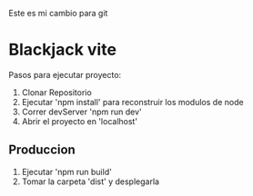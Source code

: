Este es mi cambio para git

# Blackjack vite

Pasos para ejecutar proyecto:

1. Clonar Repositorio
2. Ejecutar 'npm install' para reconstruir los modulos de node
3. Correr devServer 'npm run dev' 
4. Abrir el proyecto en 'localhost'

## Produccion

1. Ejecutar 'npm run build'
2. Tomar la carpeta 'dist' y desplegarla